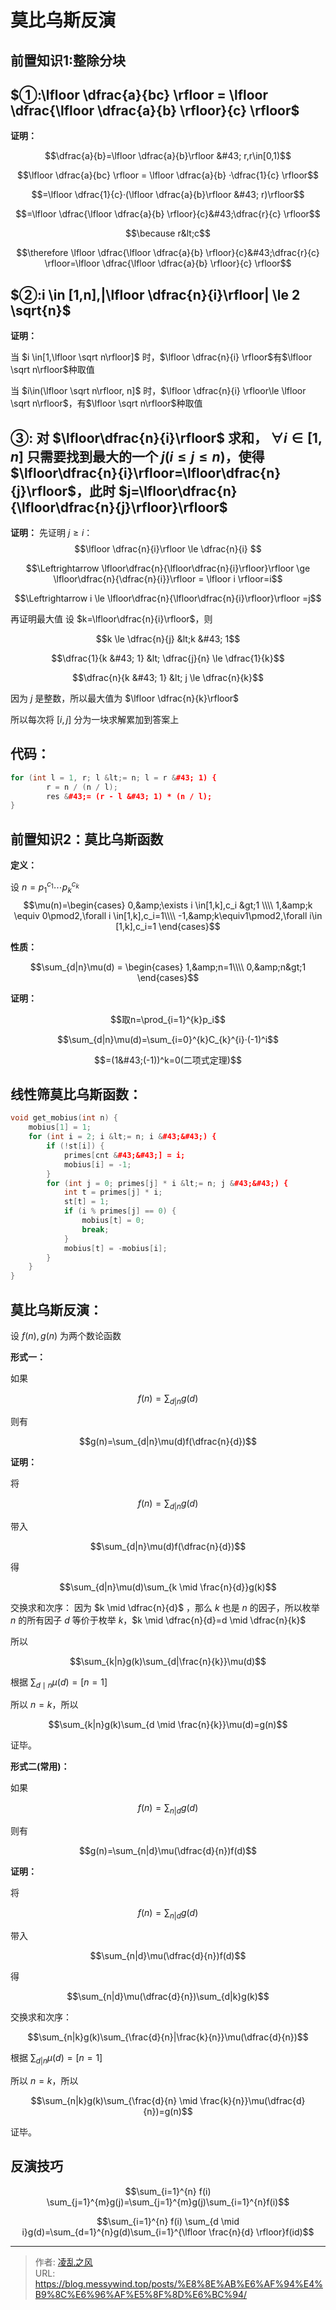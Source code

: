 # 莫比乌斯反演


## 前置知识1:整除分块
## $①:\lfloor \dfrac{a}{bc} \rfloor = \lfloor \dfrac{\lfloor \dfrac{a}{b} \rfloor}{c} \rfloor$
**证明：**

$$\dfrac{a}{b}=\lfloor \dfrac{a}{b}\rfloor &#43; r,r\in[0,1)$$

$$\lfloor \dfrac{a}{bc} \rfloor = \lfloor \dfrac{a}{b} ·\dfrac{1}{c} \rfloor$$

$$=\lfloor \dfrac{1}{c}·(\lfloor \dfrac{a}{b}\rfloor &#43; r)\rfloor$$

$$=\lfloor \dfrac{\lfloor \dfrac{a}{b} \rfloor}{c}&#43;\dfrac{r}{c} \rfloor$$

$$\because r&lt;c$$

$$\therefore \lfloor \dfrac{\lfloor \dfrac{a}{b} \rfloor}{c}&#43;\dfrac{r}{c} \rfloor=\lfloor \dfrac{\lfloor \dfrac{a}{b} \rfloor}{c} \rfloor$$
## $②:i \in [1,n],|\lfloor \dfrac{n}{i}\rfloor| \le 2 \sqrt{n}$

**证明：**

当 $i \in[1,\lfloor \sqrt n\rfloor]$ 时，$\lfloor \dfrac{n}{i} \rfloor$有$\lfloor \sqrt n\rfloor$种取值

当 $i\in(\lfloor \sqrt n\rfloor, n]$ 时，$\lfloor \dfrac{n}{i} \rfloor\le \lfloor \sqrt n\rfloor$，有$\lfloor \sqrt n\rfloor$种取值

## $③:$ 对 $\lfloor\dfrac{n}{i}\rfloor$ 求和， $\forall i\in[1,n]$ 只需要找到最大的一个 $j(i \le j \le n)$，使得 $\lfloor\dfrac{n}{i}\rfloor=\lfloor\dfrac{n}{j}\rfloor$，此时 $j=\lfloor\dfrac{n}{\lfloor\dfrac{n}{j}\rfloor}\rfloor$

**证明：** 
先证明 $j \ge i$：
$$\lfloor \dfrac{n}{i}\rfloor \le \dfrac{n}{i} $$

$$\Leftrightarrow \lfloor\dfrac{n}{\lfloor\dfrac{n}{i}\rfloor}\rfloor \ge \lfloor\dfrac{n}{\dfrac{n}{i}}\rfloor = \lfloor i \rfloor=i$$

$$\Leftrightarrow i \le \lfloor\dfrac{n}{\lfloor\dfrac{n}{i}\rfloor}\rfloor =j$$

再证明最大值
设 $k=\lfloor\dfrac{n}{i}\rfloor$，则

$$k \le \dfrac{n}{j} &lt;k &#43; 1$$

$$\dfrac{1}{k &#43; 1} &lt; \dfrac{j}{n} \le \dfrac{1}{k}$$

$$\dfrac{n}{k &#43; 1} &lt; j \le \dfrac{n}{k}$$

因为 $j$ 是整数，所以最大值为 $\lfloor \dfrac{n}{k}\rfloor$

所以每次将 $[i,j]$ 分为一块求解累加到答案上

## 代码：
```cpp
for (int l = 1, r; l &lt;= n; l = r &#43; 1) {
        r = n / (n / l);
        res &#43;= (r - l &#43; 1) * (n / l);
}
```

## 前置知识2：莫比乌斯函数
**定义：**

设 $n=p_1^{c_1}\cdots p_k^{c_k}$
$$\mu(n)=\begin{cases}
0,&amp;\exists i \in[1,k],c_i &gt;1 \\\\
1,&amp;k \equiv 0\pmod2,\forall i \in[1,k],c_i=1\\\\
-1,&amp;k\equiv1\pmod2,\forall i\in [1,k],c_i=1
\end{cases}$$

**性质：** 

$$\sum_{d|n}\mu(d) = \begin{cases}
1,&amp;n=1\\\\
0,&amp;n&gt;1
\end{cases}$$

**证明：**

$$取n=\prod_{i=1}^{k}p_i$$

$$\sum_{d|n}\mu(d)=\sum_{i=0}^{k}C_{k}^{i}·(-1)^i$$

$$=(1&#43;(-1))^k=0(二项式定理)$$

## 线性筛莫比乌斯函数：
```cpp
void get_mobius(int n) {
    mobius[1] = 1;
    for (int i = 2; i &lt;= n; i &#43;&#43;) {
        if (!st[i]) {
            primes[cnt &#43;&#43;] = i;
            mobius[i] = -1;
        }
        for (int j = 0; primes[j] * i &lt;= n; j &#43;&#43;) {
            int t = primes[j] * i;
            st[t] = 1;
            if (i % primes[j] == 0) {
                mobius[t] = 0;
                break;
            }
            mobius[t] = -mobius[i];
        }
    }
}
```

## 莫比乌斯反演：
设 $f(n),g(n)$ 为两个数论函数

**形式一：**

如果

$$f(n)=\sum_{d|n}g(d)$$

则有

$$g(n)=\sum_{d|n}\mu(d)f(\dfrac{n}{d})$$

**证明：**

将

$$f(n)=\sum_{d|n}g(d)$$

带入

$$\sum_{d|n}\mu(d)f(\dfrac{n}{d})$$

得

$$\sum_{d|n}\mu(d)\sum_{k \mid \frac{n}{d}}g(k)$$

交换求和次序：
因为 $k \mid \dfrac{n}{d}$ ，那么 $k$ 也是 $n$ 的因子，所以枚举 $n$ 的所有因子 $d$ 等价于枚举 $k$，$k \mid \dfrac{n}{d}=d \mid \dfrac{n}{k}$

所以

$$\sum_{k|n}g(k)\sum_{d|\frac{n}{k}}\mu(d)$$

根据 $\sum_{d \mid n}\mu(d)=[n=1]$

所以 $n=k$，所以 

$$\sum_{k|n}g(k)\sum_{d \mid \frac{n}{k}}\mu(d)=g(n)$$

证毕。

**形式二(常用)：**

如果

$$f(n)=\sum_{n|d}g(d)$$

则有

$$g(n)=\sum_{n|d}\mu(\dfrac{d}{n})f(d)$$

**证明：**

将

$$f(n)=\sum_{n|d}g(d)$$

带入

$$\sum_{n|d}\mu(\dfrac{d}{n})f(d)$$

得

$$\sum_{n|d}\mu(\dfrac{d}{n})\sum_{d|k}g(k)$$

交换求和次序：

$$\sum_{n|k}g(k)\sum_{\frac{d}{n}|\frac{k}{n}}\mu(\dfrac{d}{n})$$

根据 $\sum_{d|n}\mu(d)=[n=1]$

所以 $n=k$，所以 

$$\sum_{n|k}g(k)\sum_{\frac{d}{n} \mid \frac{k}{n}}\mu(\dfrac{d}{n})=g(n)$$

证毕。
## 反演技巧

$$\sum_{i=1}^{n} f(i) \sum_{j=1}^{m}g(j)=\sum_{j=1}^{m}g(j)\sum_{i=1}^{n}f(i)$$

$$\sum_{i=1}^{n} f(i) \sum_{d 
\mid i}g(d)=\sum_{d=1}^{n}g(d)\sum_{i=1}^{\lfloor \frac{n}{d} \rfloor}f(id)$$

---

> 作者: [凌乱之风](https://github.com/messywind)  
> URL: https://blog.messywind.top/posts/%E8%8E%AB%E6%AF%94%E4%B9%8C%E6%96%AF%E5%8F%8D%E6%BC%94/  


